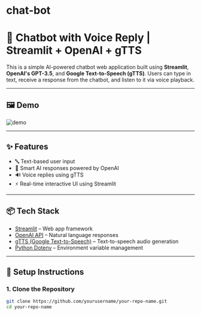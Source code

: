 # chat-bot
# 💬 Chatbot with Voice Reply | Streamlit + OpenAI + gTTS

This is a simple AI-powered chatbot web application built using **Streamlit**, **OpenAI's GPT-3.5**, and **Google Text-to-Speech (gTTS)**. Users can type in text, receive a response from the chatbot, and listen to it via voice playback.

---

## 🖼️ Demo

![demo](https://github.com/yourusername/your-repo-name/assets/demo.gif) <!-- Replace or remove if no demo -->

---

## ✨ Features

- 🔤 Text-based user input
- 🧠 Smart AI responses powered by OpenAI
- 🔊 Voice replies using gTTS
- ⚡ Real-time interactive UI using Streamlit

---

## 📦 Tech Stack

- [Streamlit](https://streamlit.io/) – Web app framework
- [OpenAI API](https://platform.openai.com/) – Natural language responses
- [gTTS (Google Text-to-Speech)](https://pypi.org/project/gTTS/) – Text-to-speech audio generation
- [Python Dotenv](https://pypi.org/project/python-dotenv/) – Environment variable management

---

## 🔧 Setup Instructions

### 1. Clone the Repository

```bash
git clone https://github.com/yourusername/your-repo-name.git
cd your-repo-name

